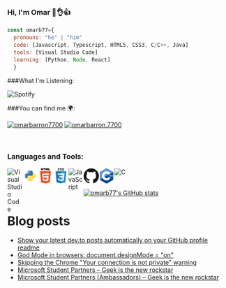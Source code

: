 ### Hi, I'm Omar 👋👌👍

```js
const omarb77={
  pronouns: "he" | "him"
  code: [Javascript, Typescript, HTML5, CSS3, C/C++, Java]
  tools: [Visual Studio Code]
  learning: [Python, Node, React]
  }
```
###What I'm Listening:

![Spotify](https://novatorem-omarb77.vercel.app/api/spotify)



###You can find me 🌍:

<a href="https://twitter.com/omarbarron7700" target="blank"><img align="center" src="https://cdn.jsdelivr.net/npm/simple-icons@3.0.1/icons/twitter.svg" alt="omarbarron7700" height="30" width="40" /></a>
<a href="https://instagram.com/omarbarron.7700" target="blank"><img align="center" src="https://cdn.jsdelivr.net/npm/simple-icons@3.0.1/icons/instagram.svg" alt="omarbarron.7700" height="30" width="40" /></a>
<a >
</p>

<br />

<h3 align="left">Languages and Tools:</h3>

<img align="left" alt="Visual Studio Code" width="35px" src="https://user-images.githubusercontent.com/674621/71187801-14e60a80-2280-11ea-94c9-e56576f76baf.png"/>

<img align="left" alt="Python" width="35px" src="https://raw.githubusercontent.com/github/explore/80688e429a7d4ef2fca1e82350fe8e3517d3494d/topics/python/python.png" />

<img align="left" alt="HTML5" width="35px" src="https://raw.githubusercontent.com/github/explore/80688e429a7d4ef2fca1e82350fe8e3517d3494d/topics/html/html.png"  />

<img align="left" alt="CSS3" width="35px" src="https://raw.githubusercontent.com/github/explore/80688e429a7d4ef2fca1e82350fe8e3517d3494d/topics/css/css.png"  />

<img align="left" alt="JavaScript" width="35px" src="https://upload.wikimedia.org/wikipedia/commons/thumb/9/99/Unofficial_JavaScript_logo_2.svg/480px-Unofficial_JavaScript_logo_2.svg.png" />

<img align="left" alt="GitHub" width="35px" src="https://raw.githubusercontent.com/github/explore/78df643247d429f6cc873026c0622819ad797942/topics/github/github.png"  />

<img align="left" alt="C++" width="35px" src="https://raw.githubusercontent.com/github/explore/80688e429a7d4ef2fca1e82350fe8e3517d3494d/topics/cpp/cpp.png" />

<img align="left" alt="C" width="35px" src="https://cdn.iconscout.com/icon/free/png-512/c-programming-569564.png" />
<br>
<br />

[![omarb77's GitHub stats](https://github-readme-stats.vercel.app/api?username=omarb77&show_icons=true)](https://github.com/anuraghazra/github-readme-stats)

# Blog posts
<!-- BLOG-POST-LIST:START -->
- [Show your latest dev.to posts automatically on your GitHub profile readme](https://dev.to/gautamkrishnar/show-your-latest-dev-to-posts-automatically-in-your-github-profile-readme-3nk8)
- [God Mode in browsers: document.designMode = "on"](https://dev.to/gautamkrishnar/god-mode-in-browsers-document-designmode-on-2pmo)
- [Skipping the Chrome "Your connection is not private" warning](https://dev.to/gautamkrishnar/quickbits-1-skipping-the-chrome-your-connection-is-not-private-warning-4kp1)
- [Microsoft Student Partners – Geek is the new rockstar](https://dev.to/gautamkrishnar/microsoft-student-partners--geek-is-the-new-rockstar)
- [Microsoft Student Partners (Ambassadors) – Geek is the new rockstar](https://www.gautamkrishnar.com/microsoft-student-partners/)
<!-- BLOG-POST-LIST:END -->


<!---
**omarb77/omarb77** is a ✨ _special_ ✨ repository because its `README.md` (this file) appears on your GitHub profile.

Here are some ideas to get you started:

- 🔭 I’m currently working on ...
- 🌱 I’m currently learning ...
- 👯 I’m looking to collaborate on ...
- 🤔 I’m looking for help with ...
- 💬 Ask me about ...
- 📫 How to reach me: ...
- 😄 Pronouns: ...
- ⚡ Fun fact: ...

-->
